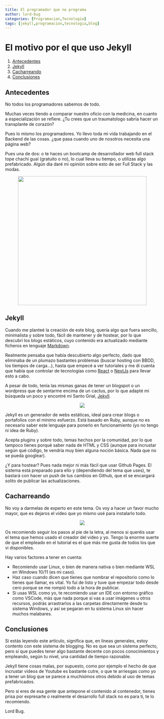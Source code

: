 ```yaml
---
title: El programador que no programa
author: lord-bug
categories: [Programacion,Tecnología]
tags: [jekyll,programacion,tecnologia,blog]
---
```


# El motivo por el que uso Jekyll
1. [Antecedentes](#antecedentes)
2. [Jekyll](#jekyll)
3. [Cacharreando](#cacharreando)
4. [Conclusiones](#conclusiones)

## Antecedentes

No todos los programadores sabemos de todo.

Muchas veces tiendo a comparar nuestro oficio con la medicina, en cuanto a especialización se refiere. ¿Tu crees que un traumatologo sabría hacer un transplante de corazón?

Pues lo mismo los programadores. Yo llevo toda mi vida trabajando en el Backend de las cosas. ¿que pasa cuando uno de nosotros necesita una página web?

Pues una de dos: o te haces un bootcamp de desarrollador web full stack tope chachi guai (gratuito o no), lo cual lleva su tiempo, o utilizas algo prefabricado. Algún día daré mi opinión sobre esto de ser Full Stack y las modas.

<p style="text-align:center;">
    <img src="https://lord-bug.github.io/assets/img/2022-07-21/full-stack-meme.jpg" width="420">
</p>

## Jekyll

Cuando me planteé la creación de este blog, quería algo que fuera sencillo, minimalista y sobre todo, fácil de mantener y de hostear, por lo que descubrí los blogs estáticos, cuyo contenido era actualizado mediante ficheros en lenguaje [Markdown](https://www.markdownguide.org/).

Realmente pensaba que había descubierto algo perfecto, dado que eliminaba de un plumazo bastantes problemas (buscar hosting con BBDD, los tiempos de carga...), hasta que empecé a ver tutoriales y me di cuenta que había que controlar de tecnologías como [React](https://es.reactjs.org/) o [NextJs](https://nextjs.org/) para llevar esto a cabo.

A pesar de todo, tenía las mismas ganas de tener un blogspot o un wordpress que de sentarme encima de un cactus, por lo que adapté mi búsqueda un poco y encontré mi Santo Grial, [Jekyll](https://jekyllrb.com/).

<p style="text-align:center;">
    <img src="https://lord-bug.github.io/assets/img/2022-07-21/holy-grail-jekyll.jpg">
</p>

Jekyll es un generador de webs estáticas, ideal para crear blogs o portafolios con el mínimo esfuerzo. Está basado en Ruby, aunque no es necesario saber este lenguaje para ponerlo en funcionamiento (yo no tengo ni idea de Ruby).

Acepta plugins y sobre todo, temas hechos por la comunidad, por lo que tampoco tienes porqué saber nada de HTML y CSS (aunque para incrustar según qué código, te vendría muy bien alguna noción básica. Nada que no se pueda googlear).

¿Y para hostear? Pues nada mejor ni más fácil que usar Github Pages. El sistema está preparado para ello y (dependiendo del tema que uses), te bastará con hacer un push de tus cambios en Github, que el se encargará solito de publicar las actualizaciones.

## Cacharreando

No voy a darmelas de experto en este tema. Os voy a hacer un favor mucho mayor, que es dejaros el vídeo que yo mismo usé para instalarlo todo.

<p style="text-align:center">
    <a href="https://youtu.be/F8iOU1ci19Q" style="text-decoration:none">
        <img src="https://img.youtube.com/vi/F8iOU1ci19Q/hqdefault.jpg">
    </a>
</p>

Os recomiendo seguir los pasos al pie de la letra, al menos si queréis usar el tema que hemos usado el creador del video y yo. Tengo la enorme suerte de que el empleado en el tutorial es el que más me gusta de todos los que vi disponibles.

Hay varios factores a tener en cuenta:
* Recomiendo usar Linux, o bien de manera nativa o bien mediante WSL en Windows 10/11 (es mi caso).
* Haz caso cuando dicen que tienes que nombrar el repositorio como lo tienes que llamar, es vital. Yo fuí de listo y tuve que empezar todo desde cero porque se me rompió todo a la hora de publicar.
* Si usas WSL como yo, te recomiendo usar un IDE con entorno gráfico como VSCode, más que nada porque si vas a usar imágenes u otros recursos, podrás arrastrarlos a las carpetas directamente desde tu sistema Windows, y así se pegaran en tu sistema Linux sin hacer muchos malabares.

## Conclusiones

Si estás leyendo este artículo, significa que, en líneas generales, estoy contento con este sistema de blogging. No es que sea un sistema perfecto, pero si que puedes tener algo bastante decente con pocos conocimientos y empleando, según tu nivel, una cantidad de tiempo razonable.

Jekyll tiene cosas malas, por supuesto, como por ejemplo el hecho de que incrustar videos de Youtube es bastante cutre, o que te arriesgas como yo a tener un blog que se parece a muchisimos otros debido al uso de temas prefabricados.

Pero si eres de esa gente que antepone el contenido al contenedor, tienes prisa por expresarte o realmente el desarrollo full stack no es para ti, te lo recomiendo.

Lord Bug.

